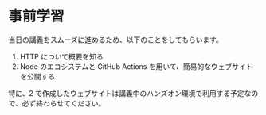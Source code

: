 # 事前学習
当日の講義をスムーズに進めるため、以下のことをしてもらいます。

1. HTTP について概要を知る
2. Node のエコシステムと GitHub Actions を用いて、簡易的なウェブサイトを公開する

特に、2 で作成したウェブサイトは講義中のハンズオン環境で利用する予定なので、必ず終わらせてください。
